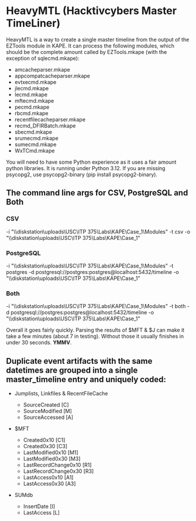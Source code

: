 # HeavyMTL (Hacktivcybers Master TimeLiner)

HeavyMTL is a way to create a single master timeline from the output of the EZTools module in KAPE. It can process the following modules, which should be the complete amount called by EZTools.mkape (with the exception of sqlecmd.mkape):

- amcacheparser.mkape
- appcompatcacheparser.mkape
- evtxecmd.mkape
- jlecmd.mkape
- lecmd.mkape
- mftecmd.mkape
- pecmd.mkape
- rbcmd.mkape
- recentfilecacheparser.mkape
- recmd_DFIRBatch.mkape
- sbecmd.mkape
- srumecmd.mkape
- sumecmd.mkape
- WxTCmd.mkape

You will need to have some Python experience as it uses a fair amount python libraries. It is running under Python 3.12. If you are missing psycopg2, use psycopg2-binary (pip install psycopg2-binary).

## The command line args for CSV, PostgreSQL and Both
### CSV
-i "\\\\diskstation\uploads\USC\ITP 375\Labs\KAPE\Case_1\Modules" -t csv -o "\\\\diskstation\uploads\USC\ITP 375\Labs\KAPE\Case_1"
### PostgreSQL
-i "\\\\diskstation\uploads\USC\ITP 375\Labs\KAPE\Case_1\Modules" -t postgres -d postgresql://postgres:postgres@localhost:5432/timeline -o "\\\\diskstation\uploads\USC\ITP 375\Labs\KAPE\Case_1"
### Both
-i "\\\\diskstation\uploads\USC\ITP 375\Labs\KAPE\Case_1\Modules" -t both -d postgresql://postgres:postgres@localhost:5432/timeline -o "\\\\diskstation\uploads\USC\ITP 375\Labs\KAPE\Case_1"

Overall it goes fairly quickly. Parsing the results of $MFT & $J can make it take a few minutes (about 7 in testing). Without those it usually finishes in under 30 seconds. **YMMV**.

## Duplicate event artifacts with the same datetimes are grouped into a single master_timeline entry and uniquely coded:
- Jumplists, Linkfiles & RecentFileCache
  - SourceCreated [C]
  - SourceModified [M]
  - SourceAccessed [A]

- $MFT
  - Created0x10 [C1]
  - Created0x30 [C3]
  - LastModified0x10 [M1]
  - LastModified0x30 [M3]
  - LastRecordChange0x10 [R1]
  - LastRecordChange0x30 [R3]
  - LastAccess0x10 [A1]
  - LastAccess0x30 [A3]

- SUMdb
  - InsertDate [I]
  - LastAccess [L]


